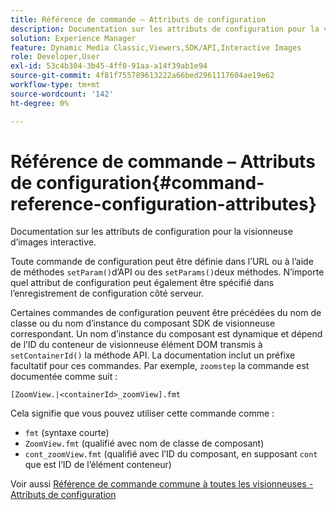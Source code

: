 ```yaml
---
title: Référence de commande – Attributs de configuration
description: Documentation sur les attributs de configuration pour la visionneuse d’images interactive.
solution: Experience Manager
feature: Dynamic Media Classic,Viewers,SDK/API,Interactive Images
role: Developer,User
exl-id: 53c4b304-3b45-4ff0-91aa-a14f39ab1e94
source-git-commit: 4f81f755789613222a66bed2961117604ae19e62
workflow-type: tm+mt
source-wordcount: '142'
ht-degree: 0%

---
```


# Référence de commande – Attributs de configuration{#command-reference-configuration-attributes}

Documentation sur les attributs de configuration pour la visionneuse d’images interactive.

Toute commande de configuration peut être définie dans l’URL ou à l’aide de méthodes `setParam()`d’API ou des `setParams()`deux méthodes. N’importe quel attribut de configuration peut également être spécifié dans l’enregistrement de configuration côté serveur.

Certaines commandes de configuration peuvent être précédées du nom de classe ou du nom d’instance du composant SDK de visionneuse correspondant. Un nom d’instance du composant est dynamique et dépend de l’ID du conteneur de visionneuse élément DOM transmis à `setContainerId()` la méthode API. La documentation inclut un préfixe facultatif pour ces commandes. Par exemple, `zoomstep` la commande est documentée comme suit :

`[ZoomView.|<containerId>_zoomView].fmt`

Cela signifie que vous pouvez utiliser cette commande comme :

* `fmt` (syntaxe courte)
* `ZoomView.fmt` (qualifié avec nom de classe de composant)
* `cont_zoomView.fmt` (qualifié avec l’ID du composant, en supposant `cont` que est l’ID de l’élément conteneur)

Voir aussi [Référence de commande commune à toutes les visionneuses - Attributs de configuration](../../../r-html5-viewer-20-cmdref-configattrib/r-html5-viewer-20-cmdref-configattrib.md#concept-850e0f2c49b949deb7cfbfd330d329bd)

